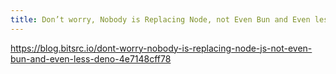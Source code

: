```yaml
---
title: Don’t worry, Nobody is Replacing Node, not Even Bun and Even less Deno | by Fernando Doglio | Sep, 2022 | Bits and Pieces
---
```


https://blog.bitsrc.io/dont-worry-nobody-is-replacing-node-js-not-even-bun-and-even-less-deno-4e7148cff78

